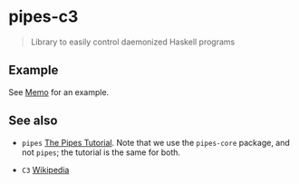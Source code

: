 pipes-c3
========

> Library to easily control daemonized Haskell programs

Example
-------

See [Memo](https://github.com/scvalex/pipes-c3/blob/master/Memo.hs)
for an example.

See also
--------

 - `pipes` [The Pipes Tutorial](http://hackage.haskell.org/packages/archive/pipes/latest/doc/html/Control-Pipe-Tutorial.html).
  Note that we use the `pipes-core` package, and not `pipes`; the tutorial is the same for both.

 - `C3` [Wikipedia](https://en.wikipedia.org/wiki/Command,_control,_and_communications#Command.2C_control_and_communications)

